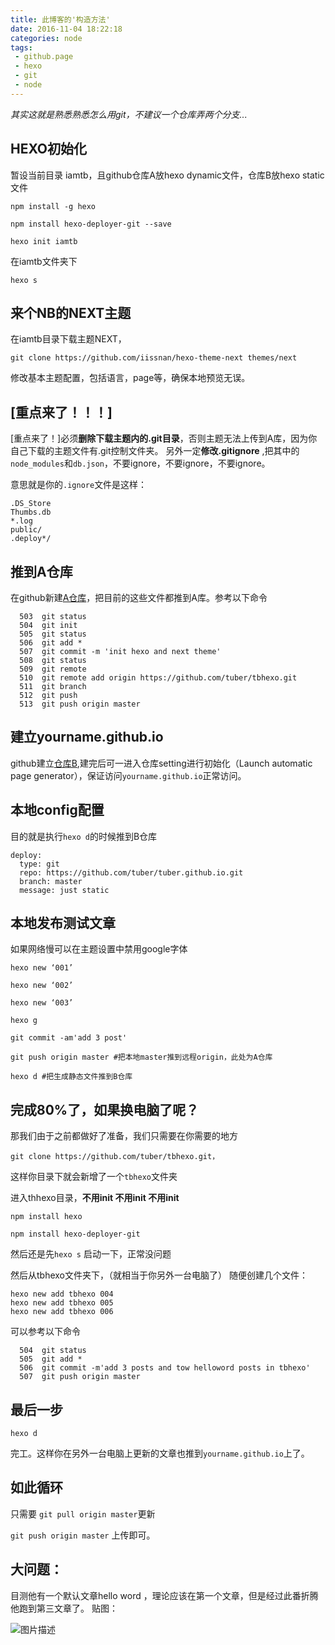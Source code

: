 ```yaml
---
title: 此博客的'构造方法'
date: 2016-11-04 18:22:18
categories: node
tags:
 - github.page
 - hexo
 - git
 - node
---
```

*其实这就是熟悉熟悉怎么用git，不建议一个仓库弄两个分支...*

HEXO初始化
-------

暂设当前目录 iamtb，且github仓库A放hexo dynamic文件，仓库B放hexo static文件

    npm install -g hexo

    npm install hexo-deployer-git --save

    hexo init iamtb

 在iamtb文件夹下

    hexo s


来个NB的NEXT主题
-----------

在iamtb目录下载主题NEXT，

<!-- more -->

    git clone https://github.com/iissnan/hexo-theme-next themes/next

修改基本主题配置，包括语言，page等，确保本地预览无误。

[重点来了！！！]
-------

[重点来了！]必须**删除下载主题内的.git目录**，否则主题无法上传到A库，因为你自己下载的主题文件有.git控制文件夹。
另外一定**修改.gitignore** ,把其中的`node_modules`和`db.json`，不要ignore，不要ignore，不要ignore。

 意思就是你的`.ignore`文件是这样：

    .DS_Store
    Thumbs.db
    *.log
    public/
    .deploy*/

推到A仓库
-----

在github新建[A仓库][1]，把目前的这些文件都推到A库。参考以下命令

      503  git status
      504  git init
      505  git status
      506  git add *
      507  git commit -m 'init hexo and next theme'
      508  git status
      509  git remote
      510  git remote add origin https://github.com/tuber/tbhexo.git
      511  git branch
      512  git push
      513  git push origin master

建立yourname.github.io
--------------------

github建立[仓库B][2],建完后可一进入仓库setting进行初始化（Launch automatic page generator），保证访问`yourname.github.io`正常访问。



本地config配置
----------

 目的就是执行`hexo d`的时候推到B仓库

    deploy:
      type: git
      repo: https://github.com/tuber/tuber.github.io.git
      branch: master
      message: just static




本地发布测试文章
--------

 如果网络慢可以在主题设置中禁用google字体

    hexo new ‘001’

    hexo new ‘002’

    hexo new ‘003’

    hexo g

    git commit -am'add 3 post'

    git push origin master #把本地master推到远程origin，此处为A仓库

    hexo d #把生成静态文件推到B仓库

完成80%了，如果换电脑了呢？
-------

 那我们由于之前都做好了准备，我们只需要在你需要的地方

    git clone https://github.com/tuber/tbhexo.git，

 这样你目录下就会新增了一个`tbhexo`文件夹

进入thhexo目录，**不用init 不用init 不用init**

    npm install hexo

    npm install hexo-deployer-git

然后还是先`hexo s` 启动一下，正常没问题

 然后从tbhexo文件夹下，（就相当于你另外一台电脑了）
随便创建几个文件：

    hexo new add tbhexo 004
    hexo new add tbhexo 005
    hexo new add tbhexo 006

可以参考以下命令



      504  git status
      505  git add *
      506  git commit -m'add 3 posts and tow helloword posts in tbhexo'
      507  git push origin master

最后一步
----

`hexo d`


完工。这样你在另外一台电脑上更新的文章也推到`yourname.github.io`上了。



如此循环
----

只需要  `git pull origin master`更新

`git push origin master` 上传即可。

大问题：
----

目测他有一个默认文章hello word ，理论应该在第一个文章，但是经过此番折腾他跑到第三文章了。
贴图：

![图片描述][3]


  [1]: https://github.com/tuber/tbhexo.git
  [2]: http://tuber.github.io
  [3]: /img/node/IAMTB.png
